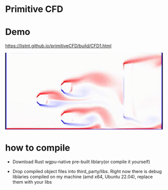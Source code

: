 # Primitive CFD

# Demo

https://listnt.github.io/primitiveCFD/build/CFD1.html

![demo.gif](resources/demo.gif)

# how to compile
* Download Rust wgpu-native pre-built liblary(or compile it yourself)

* Drop compiled object files into third_party/libs. 
Right now there is debug liblaries compiled on my machine
(amd x64, Ubuntu 22.04), replace them with your libs
